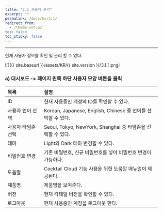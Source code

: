 ```yaml
---
title: "3.1 사용자 관리"
excerpt: ""
permalink: /docs/ko/3.1/
redirect_from:
  - /theme-setup/
toc: false
toc_sticky: false
---
```


---
현재 사용자 정보를 확인 및 관리 할 수 있다.

![]({{ site.baseurl }}/assets/KR/{{ site.version }}/3.1_1.png)

### a\)    대시보드 -&gt; 페이지 왼쪽 하단 사용자 모양 버튼을 클릭

| 목록         | 설명                                                 |
| :--------- | :------------------------------------------------- |
| ID         | 현재 사용중인 계정의 ID를 확인할 수 있다.                          |
| 사용자 언어 선택  | Korean, Japanese, English, Chinese 중 언어를 선택할 수 있다. |
| 사용자 타임존 선택 | Seoul, Tokyo, NewYork, Shanghai 중 타임존을 선택할 수 있다.   |
| 테마         | Light와 Dark 테마 변경할 수 있다.                           |
| 비밀번호 변경    | 기존 비밀번호, 신규 비밀번호를 넣어 비밀번호 변경이 가능하다.                |
| 도움말        | Cocktail Cloud 기능 사용을 위한 도움말 매뉴얼이 제공된다.            |
| 제품명        | 제품명을 보여준다.                                         |
| 버전         | 현재 칵테일 버전을 확인할 수 있다.                               |
| 로그아웃       | 현재 사용중인 계정을 로그아웃 한다.                               |
